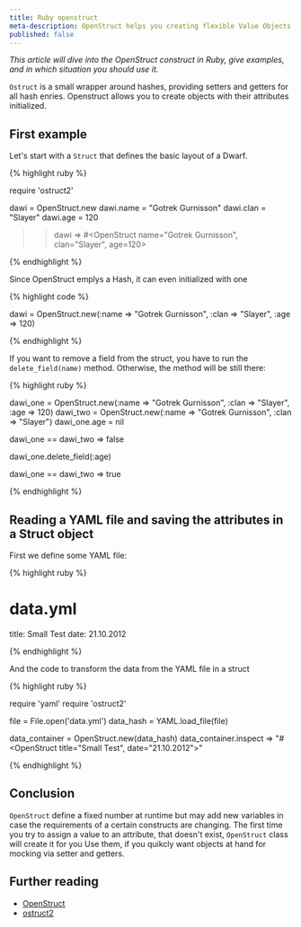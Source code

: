 ```yaml
---
title: Ruby openstruct
meta-description: OpenStruct helps you creating flexible Value Objects
published: false
---
```

*This article will dive into the OpenStruct construct in Ruby, give examples, and in which situation you should use it.*

`Ostruct` is a small wrapper around hashes, providing setters and getters for all hash enries. Openstruct allows you to create
objects with their attributes initialized.


## First example

Let's start with a `Struct` that defines the basic layout of a Dwarf.


{% highlight ruby %}

require 'ostruct2'

dawi = OpenStruct.new
dawi.name = "Gotrek Gurnisson"
dawi.clan = "Slayer"
dawi.age = 120

>> dawi
=> #<OpenStruct name="Gotrek Gurnisson", clan="Slayer", age=120>

{% endhighlight %}


Since OpenStruct emplys a Hash, it can even initialized with one


{% highlight code %}

dawi = OpenStruct.new(:name => "Gotrek Gurnisson", :clan => "Slayer", :age => 120)

{% endhighlight %}


If you want to remove a field from the struct, you have to run the `delete_field(name)` method. Otherwise, the method will be
still there:


{% highlight ruby %}


dawi_one = OpenStruct.new(:name => "Gotrek Gurnisson", :clan => "Slayer", :age => 120)
dawi_two = OpenStruct.new(:name => "Gotrek Gurnisson", :clan => "Slayer")
dawi_one.age = nil

dawi_one == dawi_two
=> false

dawi_one.delete_field(:age)

dawi_one == dawi_two
=> true

{% endhighlight %}


## Reading a YAML file and saving the attributes in a Struct object

First we define some YAML file:


{% highlight ruby %}
# data.yml

title: Small Test
date: 21.10.2012

{% endhighlight %}


And the code to transform the data from the YAML file in a struct


{% highlight ruby %}

require 'yaml'
require 'ostruct2'

file = File.open('data.yml')
data_hash = YAML.load_file(file)

data_container = OpenStruct.new(data_hash)
data_container.inspect
=> "#<OpenStruct title="Small Test", date="21.10.2012">"

{% endhighlight %}


## Conclusion

`OpenStruct` define a fixed number at runtime but may add new variables in case the requirements of a certain constructs are
changing. The first time you try to assign a value to an attribute, that doesn't exist, `OpenStruct` class will create it for you
Use them, if you quikcly want objects at hand for mocking via setter and getters.


## Further reading

- [OpenStruct](http://www.ruby-doc.org/stdlib-1.9.3/libdoc/ostruct/rdoc/OpenStruct.html#method-i-new_ostruct_member)
- [ostruct2](https://github.com/rubyworks/ostruct2)

